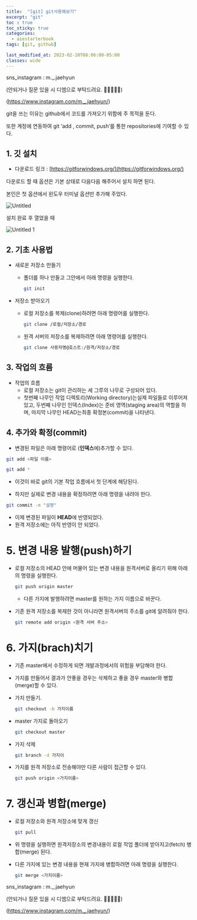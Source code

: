 ```yaml
---
title:  "[git] git사용해보기"
excerpt: "git"
toc : true
toc_sticky: true
categories:
  - aiestarterbook
tags: [git, github]

last_modified_at: 2023-02-20T08:06:00-05:00
classes: wide
---
```


sns_instagram : m._.jaehyun 

(안되거나 질문 있을 시 디엠으로 부탁드려요. 🙏🙏🙏🙏🙏)

(https://www.instagram.com/m._.jaehyun/)

git을 쓰는 이유는 github에서 코드를 가져오기 위함에 주 목적을 둔다.

또한 계정에 연동하여 git ‘add , commit, push’를 통한 repositories에 기여할 수 있다.

## 1. 깃 설치

- 다운로드 링크 : [https://gitforwindows.org/](https://gitforwindows.org/)

다운로드 할 때 옵션은 기본 상태로 다음다음 해주어서 설치 하면 된다.

본인은 첫 옵션에서 왼도우 터미널 옵션만 추가해 주었다.

![Untitled](https://user-images.githubusercontent.com/86664178/220140545-c91379a9-2770-496b-8bf2-46dcf54162f9.png)


설치 완료 후 열었을 때

![Untitled 1](https://user-images.githubusercontent.com/86664178/220140558-c9ffa8e7-efaf-4ae7-8c46-bc0035a47b79.png)


## 2. 기초 사용법

- 새로운 저장소 만들기
    - 폴더를 하나 만들고 그안에서 아래 명령을 실행한다.
        
        ```bash
        git init
        ```
        
- 저장소 받아오기
    - 로컬 저장소를 복제(clone)하려면 아래 명령어를 실행한다.
        
        ```bash
        git clone /로컬/저장소/경로
        ```
        
    - 원격 서버의 저장소를 복제하려면 아래 명령어를 실행한다.
        
        ```bash
        git clone 사용자명@호스트:/원격/저장소/경로
        ```
        

## 3. 작업의 흐름

- 작업의 흐름
    - 로컬 저장소는 git이 관리하는 세 그루의 나무로 구성되어 있다.
    - 첫번째 나무인 작업 디렉토리(Working directory)는실제 파일들로 이루어져있고, 두번째 나무인 인덱스(Index)는 준비 영역(staging area)의 역할을 하며, 마지막 나무인 HEAD는최종 확정본(commit)을 나타낸다.

## 4. 추가와 확정(commit)

- 변경된 파일은 아래 명령어로 (**인덱스**에)추가할 수 있다.

```bash
git add <파일 이름>
```

```bash
git add *
```

- 이것이 바로 git의 기본 작업 흐름에서 첫 단계에 해당된다.

- 하지만 실제로 변경 내용을 확정하려면 아래 명령을 내려야 한다.
    
    

```bash
git commit -m "설명"
```

- 이제 변경된 파일이 **HEAD**에 반영되었다.
- 원격 저장소에는 아직 반영이 안 되었다.

# 5. 변경 내용 발행(push)하기

- 로컬 저장소의 HEAD 안에 머물어 있는 변경 내용을 원격서버로 올리기 위해 아래의 명령을 실행한다.
    
    ```bash
    git push origin master
    ```
    
    - 다른 가지에 발행하려면 master를 원하는 가지 이름으로 바꾼다.
- 기존 원격 저장소를 복제한 것이 아니라면 원격서버의 주소를 git에 알려줘야 한다.
    
    ```bash
    git remote add origin <원격 서버 주소>
    ```
    

# 6. 가지(brach)치기

- 기존 master에서 수정하게 되면 개발과정에서의 위험을 부담해야 한다.
- 가지를 만들어서 결과가 안좋을 경우는 삭제하고 좋을 경우 master와 병합(merge)할 수 있다.
- 가지 만들기.
    
    ```bash
    git checkout -b 가지이름
    ```
    
- master 가지로 돌아오기
    
    ```bash
    git checkout master
    ```
    
- 가지 삭제
    
    ```bash
    git branch -d 가지이
    ```
    
- 가지를 원격 저장소로 전송해야만 다른 사람이 접근할 수 있다.
    
    ```bash
    git push origin <가지이름>
    ```
    

# 7. 갱신과 병합(merge)

- 로컬 저장소와 원격 저장소에 맞게 갱신
    
    ```bash
    git pull
    ```
    
- 위 명령을 실행하면 원격저장소의 변경내용이 로컬 작업 폴더에 받아지고(fetch) 병합(merge) 된다.
- 다른 가지에 있는 변경 내용을 현재 가지에 병합하려면 아래 명령을 실행한다.
    
    ```bash
    git merge <가지이름>
    ```
    

sns_instagram : m._.jaehyun 

(안되거나 질문 있을 시 디엠으로 부탁드려요. 🙏🙏🙏🙏🙏)

(https://www.instagram.com/m._.jaehyun/)